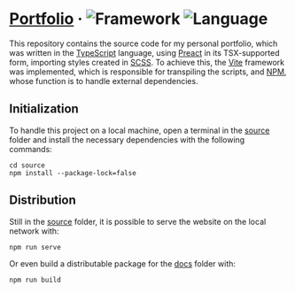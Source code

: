 # [Portfolio](https://github.com/ruancarllo/portfolio) &middot; ![Framework](https://img.shields.io/badge/Framework-Vite-teal?style=flat-square) ![Language](https://img.shields.io/badge/Language-TypeScript-royalblue?style=flat-square)

This repository contains the source code for my personal portfolio, which was written in the [TypeScript](https://www.typescriptlang.org) language, using [Preact](https://preactjs.com/guide/v10/typescript) in its TSX-supported form, importing styles created in [SCSS](https://sass-lang.com). To achieve this, the [Vite](https://vitejs.dev) framework was implemented, which is responsible for transpiling the scripts, and [NPM](https://www.npmjs.com), whose function is to handle external dependencies.

## Initialization

To handle this project on a local machine, open a terminal in the [source](./source) folder and install the necessary dependencies with the following commands:

```shell
cd source
npm install --package-lock=false
```

## Distribution

Still in the [source](./source) folder, it is possible to serve the website on the local network with:

```shell
npm run serve
```

Or even build a distributable package for the [docs](./docs) folder with:

```shell
npm run build
```